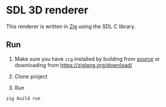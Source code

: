 # SDL 3D renderer

This renderer is written in [Zig](https://ziglang.org) using the SDL C library.

## Run

1. Make sure you have `zig` installed by building from [source](https://github.com/ziglang/zig) or downloading from https://ziglang.org/download/

2. Clone project

3. Run
  ```sh
  zig build run
  ```
